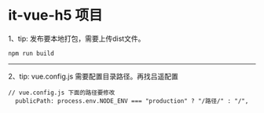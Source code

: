 # it-vue-h5 项目

1、tip: 发布要本地打包，需要上传dist文件。

``` shell
npm run build
```



---



2、tip: vue.config.js 需要配置目录路径。再找吕遥配置

``` JS
// vue.config.js 下面的路径要修改
  publicPath: process.env.NODE_ENV === "production" ? "/路径/" : "/",
```



